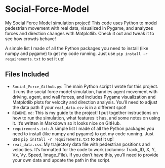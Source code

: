# Social-Force-Model
My Social Force Model simulation project! This code uses Python to model pedestrian movement with real data, visualized in Pygame, and analyzes forces and direction changes with Matplotlib. Check it out and tweak it to see how crowds behave!

A simple list I made of all the Python packages you need to install (like numpy and pygame) to get my code running. Just use `pip install -r requirements.txt` to set it up!

## Files Included
- `Social_Force_Github.py`: The main Python script I wrote for this project. It runs the social force model simulation, handles agent movement with driving, agent, and wall forces, and includes Pygame visualization and Matplotlib plots for velocity and direction analysis. You’ll need to adjust the data path if your `real_data.csv` is in a different spot!
- `README.md`: This is my guide to the project! I put together instructions on how to run the simulation, what features it has, and some notes on using it. It’s written in Markdown so it looks nice on GitHub.
- `requirements.txt`: A simple list I made of all the Python packages you need to install (like numpy and pygame) to get my code running. Just use `pip install -r requirements.txt` to set it up!
- `real_data.csv`: My trajectory data file with pedestrian positions and velocities. It’s formatted for the code to work (columns: Track_ID, X, Y, Vx, Vy, Speed, Image_File). If you don’t have this, you’ll need to provide your own data and update the path in the script.
